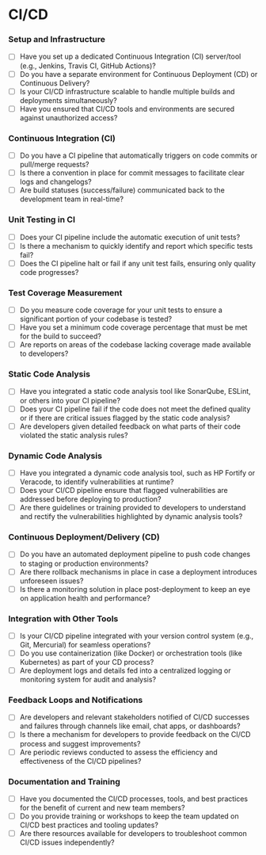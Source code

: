 # CI/CD

### **Setup and Infrastructure**

- [ ]  Have you set up a dedicated Continuous Integration (CI) server/tool (e.g., Jenkins, Travis CI, GitHub Actions)?
- [ ]  Do you have a separate environment for Continuous Deployment (CD) or Continuous Delivery?
- [ ]  Is your CI/CD infrastructure scalable to handle multiple builds and deployments simultaneously?
- [ ]  Have you ensured that CI/CD tools and environments are secured against unauthorized access?

### **Continuous Integration (CI)**

- [ ]  Do you have a CI pipeline that automatically triggers on code commits or pull/merge requests?
- [ ]  Is there a convention in place for commit messages to facilitate clear logs and changelogs?
- [ ]  Are build statuses (success/failure) communicated back to the development team in real-time?

### **Unit Testing in CI**

- [ ]  Does your CI pipeline include the automatic execution of unit tests?
- [ ]  Is there a mechanism to quickly identify and report which specific tests fail?
- [ ]  Does the CI pipeline halt or fail if any unit test fails, ensuring only quality code progresses?

### **Test Coverage Measurement**

- [ ]  Do you measure code coverage for your unit tests to ensure a significant portion of your codebase is tested?
- [ ]  Have you set a minimum code coverage percentage that must be met for the build to succeed?
- [ ]  Are reports on areas of the codebase lacking coverage made available to developers?

### **Static Code Analysis**

- [ ]  Have you integrated a static code analysis tool like SonarQube, ESLint, or others into your CI pipeline?
- [ ]  Does your CI pipeline fail if the code does not meet the defined quality or if there are critical issues flagged by the static code analysis?
- [ ]  Are developers given detailed feedback on what parts of their code violated the static analysis rules?

### **Dynamic Code Analysis**

- [ ]  Have you integrated a dynamic code analysis tool, such as HP Fortify or Veracode, to identify vulnerabilities at runtime?
- [ ]  Does your CI/CD pipeline ensure that flagged vulnerabilities are addressed before deploying to production?
- [ ]  Are there guidelines or training provided to developers to understand and rectify the vulnerabilities highlighted by dynamic analysis tools?

### **Continuous Deployment/Delivery (CD)**

- [ ]  Do you have an automated deployment pipeline to push code changes to staging or production environments?
- [ ]  Are there rollback mechanisms in place in case a deployment introduces unforeseen issues?
- [ ]  Is there a monitoring solution in place post-deployment to keep an eye on application health and performance?

### **Integration with Other Tools**

- [ ]  Is your CI/CD pipeline integrated with your version control system (e.g., Git, Mercurial) for seamless operations?
- [ ]  Do you use containerization (like Docker) or orchestration tools (like Kubernetes) as part of your CD process?
- [ ]  Are deployment logs and details fed into a centralized logging or monitoring system for audit and analysis?

### **Feedback Loops and Notifications**

- [ ]  Are developers and relevant stakeholders notified of CI/CD successes and failures through channels like email, chat apps, or dashboards?
- [ ]  Is there a mechanism for developers to provide feedback on the CI/CD process and suggest improvements?
- [ ]  Are periodic reviews conducted to assess the efficiency and effectiveness of the CI/CD pipelines?

### **Documentation and Training**

- [ ]  Have you documented the CI/CD processes, tools, and best practices for the benefit of current and new team members?
- [ ]  Do you provide training or workshops to keep the team updated on CI/CD best practices and tooling updates?
- [ ]  Are there resources available for developers to troubleshoot common CI/CD issues independently?